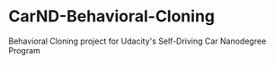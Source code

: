 # CarND-Behavioral-Cloning
Behavioral Cloning project for Udacity's Self-Driving Car Nanodegree Program
